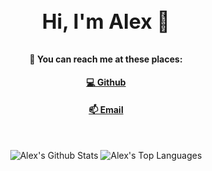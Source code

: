 <h3 align="center" style="font-size: 2rem;">Hi, I'm Alex 👋</h3>

<h4 align="center">🔎 You can reach me at these places:</h4>

<h4 align="center">
  <a href="mailto:hello@alexyu.xyz">💻 Github</a>
</h4>

<h4 align="center">  
  <a href="mailto:hello@alexyu.xyz">📫 Email</a>
</h4>

<br>

<p align="center">
  <img alt="Alex's Github Stats" src="https://github-readme-stats.vercel.app/api?username=alexy4744&theme=tokyonight&show_icons=true&hide=issues" />
  <img alt="Alex's Top Languages" src="https://github-readme-stats.vercel.app/api/top-langs/?username=alexy4744&theme=tokyonight&layout=compact" />
</p>

<!--
**alexy4744/alexy4744** is a ✨ _special_ ✨ repository because its `README.md` (this file) appears on your GitHub profile.

Here are some ideas to get you started:

- 🔭 I’m currently working on ...
- 🌱 I’m currently learning ...
- 👯 I’m looking to collaborate on ...
- 🤔 I’m looking for help with ...
- 💬 Ask me about ...
- 📫 How to reach me: ...
- 😄 Pronouns: ...
- ⚡ Fun fact: ...
-->
